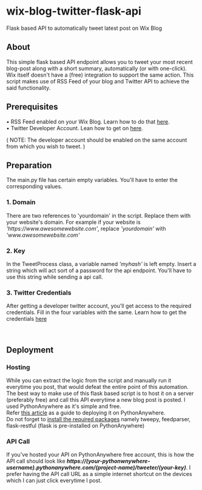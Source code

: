 # wix-blog-twitter-flask-api
Flask based API to automatically tweet latest post on Wix Blog

<h2>About</h2>
<p>This simple flask based API endpoint allows you to tweet your most recent blog-post along with a short summary, automatically (or with one-click). Wix itself doesn't have a (free) integration to support the same action. This script makes use of RSS Feed of your blog and Twitter API to achieve the said functionality.</p> 

<h2>Prerequisites</h2>
<p>• RSS Feed enabled on your Wix Blog. Learn how to do that <a href="https://support.wix.com/en/article/wix-blog-connecting-your-blog-to-an-rss-feed">here</a>.<br>
• Twitter Developer Account. Lean how to get on <a href="https://developer.twitter.com/en/apply-for-access">here</a>.</p>

<p>( NOTE: The developer account should be enabled on the same account from which you wish to tweet. )</p>

<h2>Preparation</h2>
<p>The main.py file has certain empty variables. You'll have to enter the corresponding values.</p>
<h3>1. Domain</h3>
<p>There are two references to 'yourdomain' in the script. Replace them with your website's domain. For example if your website is <i>'https://www.awesomewebsite.com'</i>, replace <i>'yourdomain'</i> with <i>'www.awesomewebsite.com'</i></p>
<h3>2. Key</h3>
<p>In the TweetProcess class, a variable named <i>'myhash'</i> is left empty. Insert a string which will act sort of a password for the api endpoint. You'll have to use this string while sending a api call.</p>
<h3>3. Twitter Credentials</h3>
<p>After getting a developer twitter account, you'll get access to the required credentials. Fill in the four variables with the same. Learn how to get the credentials <a href="https://developer.twitter.com/ja/docs/basics/authentication/guides/access-tokens">here</a></p>
<br>
<h2>Deployment</h2>
<h3>Hosting</h3>
<p>While you can extract the logic from the script and manually run it everytime you post, that would defeat the entire point of this automation. The best way to make use of this flask based script is to host it on a server (preferably free) and call this API everytime a new blog post is posted. I used PythonAnywhere as it's simple and free.<br>
Refer <a href="https://medium.com/swlh/how-to-host-your-flask-app-on-pythonanywhere-for-free-df8486eb6a42">this article</a> as a guide to deploying it on PythonAnywhere.<br>Do not forget to <a href="https://help.pythonanywhere.com/pages/InstallingNewModules">install the required packages</a> namely tweepy, feedparser, flask-restful (flask is pre-installed on PythonAnywhere)</p>
<h3>API Call</h3>
<p>If you've hosted your API on PythonAnywhere free account, this is how the API call should look like <strong><i>https://(your-pythonwnywhere-username).pythonanywhere.com/(project-name)/tweeter/(your-key)</i></strong>. I prefer having the API call URL as a simple internet shortcut on the devices which I can just click everytime I post.</p>
